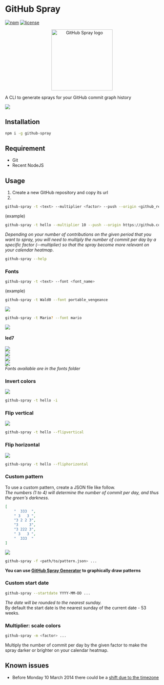 # GitHub Spray
[![npm](https://img.shields.io/npm/v/github-spray.svg?style=flat-square)](https://www.npmjs.com/package/github-spray)
[![license](https://img.shields.io/github/license/annihil/github-spray.svg?style=flat-square)]()

<p align="center">
	<img src="https://i.imgur.com/nPZyGNo.gif" height="200" width="200" alt="GitHub Spray logo"/>
</p>

A CLI to generate sprays for your GitHub commit graph history

![](https://i.imgur.com/Of8MjPj.gif)

## Installation

```sh
npm i -g github-spray
```

## Requirement

- Git
- Recent NodeJS

## Usage

1. Create a new GitHub repository and copy its url
2. 
```sh
github-spray -t <text> --multiplier <factor> --push --origin <github_repository_url>
```
(example)
```sh
github-spray -t hello --multiplier 10 --push --origin https://github.com/John/hello.git
```
_Depending on your number of contributions on the given period that you want to spray, you will need to multiply the number of commit per day by a specific factor (--multiplier) so that the spray become more relevant on your calendar heatmap_.  

```sh
github-spray --help
```

### Fonts
```sh
github-spray -t <text> --font <font_name>
```
(example)
```sh
github-spray -t Wald0 --font portable_vengeance
```
![](https://i.imgur.com/iF2xwwU.png)  
```sh
github-spray -t Mario? --font mario
```
![](https://i.imgur.com/0P8Dmrn.png)  
#### led7
![](https://i.imgur.com/O5EW9IV.png)  
![](https://i.imgur.com/yUaeoGL.png)  
![](https://i.imgur.com/mvtC6sE.png)  
![](https://i.imgur.com/A76n04M.gif)  
*Fonts available are in the fonts folder*

### Invert colors
![](https://i.imgur.com/rgSownU.png)
```sh
github-spray -t hello -i
```

### Flip vertical
![](https://i.imgur.com/xHNnAGb.png)
```sh
github-spray -t hello --flipvertical
```

### Flip horizontal
![](https://i.imgur.com/LMtZGAr.png)
```sh
github-spray -t hello --fliphorizontal
```

### Custom pattern

To use a custom pattern, create a JSON file like follow.  
*The numbers (1 to 4) will determine the number of commit per day, and thus the green's darkness.*
```json
[
    "  333  ",
    " 3   3 ",
    "3 2 2 3",
    "3     3",
    "3 222 3",
    " 3   3 ",
    "  333  "
]
```
![](https://i.imgur.com/sZDSnFH.png)
```sh
github-spray -f <path/to/pattern.json> ...
```

**You can use [GitHub Spray Generator](https://annihil.github.io/github-spray-generator/) to graphically draw patterns**

### Custom start date
```sh
github-spray --startdate YYYY-MM-DD ...
```
*The date will be rounded to the nearest sunday.*  
By default the start date is the nearest sunday of the current date - 53 weeks.

### Multiplier: scale colors
```sh
github-spray -m <factor> ...
```
Multiply the number of commit per day by the given factor to make the spray darker or brighter on your calendar heatmap. 

## Known issues
- Before Monday 10 March 2014 there could be a [shift due to the timezone](https://github.blog/2014-03-07-timezone-aware-contribution-graphs/)
